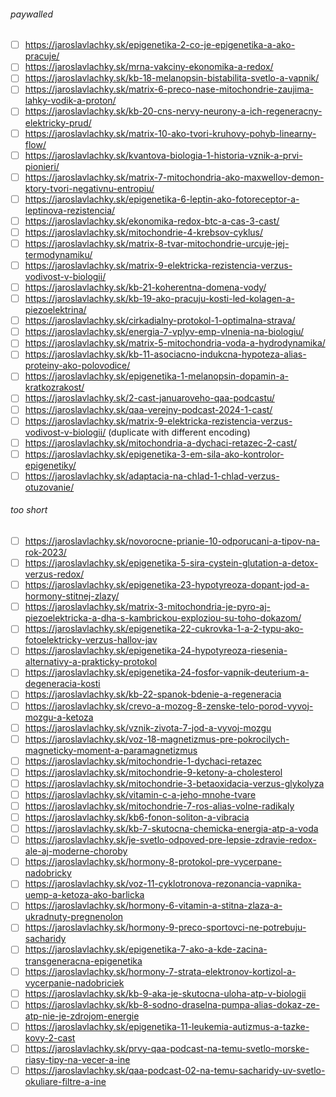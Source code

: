 ###### paywalled

- [ ] https://jaroslavlachky.sk/epigenetika-2-co-je-epigenetika-a-ako-pracuje/
- [ ] https://jaroslavlachky.sk/mrna-vakciny-ekonomika-a-redox/
- [ ] https://jaroslavlachky.sk/kb-18-melanopsin-bistabilita-svetlo-a-vapnik/
- [ ] https://jaroslavlachky.sk/matrix-6-preco-nase-mitochondrie-zaujima-lahky-vodik-a-proton/
- [ ] https://jaroslavlachky.sk/kb-20-cns-nervy-neurony-a-ich-regeneracny-elektricky-prud/
- [ ] https://jaroslavlachky.sk/matrix-10-ako-tvori-kruhovy-pohyb-linearny-flow/
- [ ] https://jaroslavlachky.sk/kvantova-biologia-1-historia-vznik-a-prvi-pionieri/
- [ ] https://jaroslavlachky.sk/matrix-7-mitochondria-ako-maxwellov-demon-ktory-tvori-negativnu-entropiu/
- [ ] https://jaroslavlachky.sk/epigenetika-6-leptin-ako-fotoreceptor-a-leptinova-rezistencia/
- [ ] https://jaroslavlachky.sk/ekonomika-redox-btc-a-cas-3-cast/
- [ ] https://jaroslavlachky.sk/mitochondrie-4-krebsov-cyklus/
- [ ] https://jaroslavlachky.sk/matrix-8-tvar-mitochondrie-urcuje-jej-termodynamiku/
- [ ] https://jaroslavlachky.sk/matrix-9-elektricka-rezistencia-verzus-vodivost-v-biologii/
- [ ] https://jaroslavlachky.sk/kb-21-koherentna-domena-vody/
- [ ] https://jaroslavlachky.sk/kb-19-ako-pracuju-kosti-led-kolagen-a-piezoelektrina/
- [ ] https://jaroslavlachky.sk/cirkadialny-protokol-1-optimalna-strava/
- [ ] https://jaroslavlachky.sk/energia-7-vplyv-emp-vlnenia-na-biologiu/
- [ ] https://jaroslavlachky.sk/matrix-5-mitochondria-voda-a-hydrodynamika/
- [ ] https://jaroslavlachky.sk/kb-11-asociacno-indukcna-hypoteza-alias-proteiny-ako-polovodice/
- [ ] https://jaroslavlachky.sk/epigenetika-1-melanopsin-dopamin-a-kratkozrakost/
- [ ] https://jaroslavlachky.sk/2-cast-januaroveho-qaa-podcastu/
- [ ] https://jaroslavlachky.sk/qaa-verejny-podcast-2024-1-cast/
- [ ] https://jaroslavlachky.sk/matrix-9-elektricka-rezistencia-verzus-vodivost-v-biologii/ (duplicate with different encoding)
- [ ] https://jaroslavlachky.sk/mitochondria-a-dychaci-retazec-2-cast/
- [ ] https://jaroslavlachky.sk/epigenetika-3-em-sila-ako-kontrolor-epigenetiky/
- [ ] https://jaroslavlachky.sk/adaptacia-na-chlad-1-chlad-verzus-otuzovanie/

###### too short

- [ ] https://jaroslavlachky.sk/novorocne-prianie-10-odporucani-a-tipov-na-rok-2023/
- [ ] https://jaroslavlachky.sk/epigenetika-5-sira-cystein-glutation-a-detox-verzus-redox/
- [ ] https://jaroslavlachky.sk/epigenetika-23-hypotyreoza-dopant-jod-a-hormony-stitnej-zlazy/
- [ ] https://jaroslavlachky.sk/matrix-3-mitochondria-je-pyro-aj-piezoelektricka-a-dha-s-kambrickou-exploziou-su-toho-dokazom/
- [ ] https://jaroslavlachky.sk/epigenetika-22-cukrovka-1-a-2-typu-ako-fotoelektricky-verzus-hallov-jav
- [ ] https://jaroslavlachky.sk/epigenetika-24-hypotyreoza-riesenia-alternativy-a-prakticky-protokol
- [ ] https://jaroslavlachky.sk/epigenetika-24-fosfor-vapnik-deuterium-a-degeneracia-kosti
- [ ] https://jaroslavlachky.sk/kb-22-spanok-bdenie-a-regeneracia
- [ ] https://jaroslavlachky.sk/crevo-a-mozog-8-zenske-telo-porod-vyvoj-mozgu-a-ketoza
- [ ] https://jaroslavlachky.sk/vznik-zivota-7-jod-a-vyvoj-mozgu
- [ ] https://jaroslavlachky.sk/voz-18-magnetizmus-pre-pokrocilych-magneticky-moment-a-paramagnetizmus
- [ ] https://jaroslavlachky.sk/mitochondrie-1-dychaci-retazec
- [ ] https://jaroslavlachky.sk/mitochondrie-9-ketony-a-cholesterol
- [ ] https://jaroslavlachky.sk/mitochondrie-3-betaoxidacia-verzus-glykolyza
- [ ] https://jaroslavlachky.sk/vitamin-c-a-jeho-mnohe-tvare
- [ ] https://jaroslavlachky.sk/mitochondrie-7-ros-alias-volne-radikaly
- [ ] https://jaroslavlachky.sk/kb6-fonon-soliton-a-vibracia
- [ ] https://jaroslavlachky.sk/kb-7-skutocna-chemicka-energia-atp-a-voda
- [ ] https://jaroslavlachky.sk/je-svetlo-odpoved-pre-lepsie-zdravie-redox-ale-aj-moderne-choroby
- [ ] https://jaroslavlachky.sk/hormony-8-protokol-pre-vycerpane-nadobricky
- [ ] https://jaroslavlachky.sk/voz-11-cyklotronova-rezonancia-vapnika-uemp-a-ketoza-ako-barlicka
- [ ] https://jaroslavlachky.sk/hormony-6-vitamin-a-stitna-zlaza-a-ukradnuty-pregnenolon
- [ ] https://jaroslavlachky.sk/hormony-9-preco-sportovci-ne-potrebuju-sacharidy
- [ ] https://jaroslavlachky.sk/epigenetika-7-ako-a-kde-zacina-transgeneracna-epigenetika
- [ ] https://jaroslavlachky.sk/hormony-7-strata-elektronov-kortizol-a-vycerpanie-nadobriciek
- [ ] https://jaroslavlachky.sk/kb-9-aka-je-skutocna-uloha-atp-v-biologii
- [ ] https://jaroslavlachky.sk/kb-8-sodno-draselna-pumpa-alias-dokaz-ze-atp-nie-je-zdrojom-energie
- [ ] https://jaroslavlachky.sk/epigenetika-11-leukemia-autizmus-a-tazke-kovy-2-cast
- [ ] https://jaroslavlachky.sk/prvy-qaa-podcast-na-temu-svetlo-morske-riasy-tipy-na-vecer-a-ine
- [ ] https://jaroslavlachky.sk/qaa-podcast-02-na-temu-sacharidy-uv-svetlo-okuliare-filtre-a-ine
